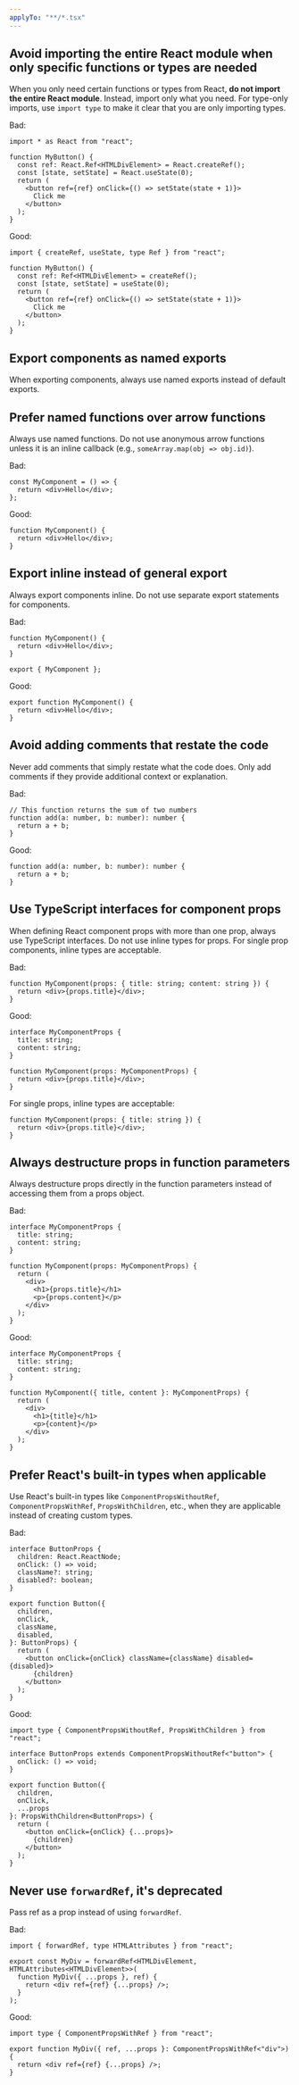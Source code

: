 ```yaml
---
applyTo: "**/*.tsx"
---
```


## Avoid importing the entire React module when only specific functions or types are needed

When you only need certain functions or types from React, **do not import the entire React module**. Instead, import only what you need. For type-only imports, use `import type` to make it clear that you are only importing types.

Bad:

```tsx
import * as React from "react";

function MyButton() {
  const ref: React.Ref<HTMLDivElement> = React.createRef();
  const [state, setState] = React.useState(0);
  return (
    <button ref={ref} onClick={() => setState(state + 1)}>
      Click me
    </button>
  );
}
```

Good:

```tsx
import { createRef, useState, type Ref } from "react";

function MyButton() {
  const ref: Ref<HTMLDivElement> = createRef();
  const [state, setState] = useState(0);
  return (
    <button ref={ref} onClick={() => setState(state + 1)}>
      Click me
    </button>
  );
}
```

## Export components as named exports

When exporting components, always use named exports instead of default exports.

## Prefer named functions over arrow functions

Always use named functions. Do not use anonymous arrow functions unless it is an inline callback (e.g., `someArray.map(obj => obj.id)`).

Bad:

```tsx
const MyComponent = () => {
  return <div>Hello</div>;
};
```

Good:

```tsx
function MyComponent() {
  return <div>Hello</div>;
}
```

## Export inline instead of general export

Always export components inline. Do not use separate export statements for components.

Bad:

```tsx
function MyComponent() {
  return <div>Hello</div>;
}

export { MyComponent };
```

Good:

```tsx
export function MyComponent() {
  return <div>Hello</div>;
}
```

## Avoid adding comments that restate the code

Never add comments that simply restate what the code does. Only add comments if they provide additional context or explanation.

Bad:

```tsx
// This function returns the sum of two numbers
function add(a: number, b: number): number {
  return a + b;
}
```

Good:

```tsx
function add(a: number, b: number): number {
  return a + b;
}
```

## Use TypeScript interfaces for component props

When defining React component props with more than one prop, always use TypeScript interfaces. Do not use inline types for props. For single prop components, inline types are acceptable.

Bad:

```tsx
function MyComponent(props: { title: string; content: string }) {
  return <div>{props.title}</div>;
}
```

Good:

```tsx
interface MyComponentProps {
  title: string;
  content: string;
}

function MyComponent(props: MyComponentProps) {
  return <div>{props.title}</div>;
}
```

For single props, inline types are acceptable:

```tsx
function MyComponent(props: { title: string }) {
  return <div>{props.title}</div>;
}
```

## Always destructure props in function parameters

Always destructure props directly in the function parameters instead of accessing them from a props object.

Bad:

```tsx
interface MyComponentProps {
  title: string;
  content: string;
}

function MyComponent(props: MyComponentProps) {
  return (
    <div>
      <h1>{props.title}</h1>
      <p>{props.content}</p>
    </div>
  );
}
```

Good:

```tsx
interface MyComponentProps {
  title: string;
  content: string;
}

function MyComponent({ title, content }: MyComponentProps) {
  return (
    <div>
      <h1>{title}</h1>
      <p>{content}</p>
    </div>
  );
}
```

## Prefer React's built-in types when applicable

Use React's built-in types like `ComponentPropsWithoutRef`, `ComponentPropsWithRef`, `PropsWithChildren`, etc., when they are applicable instead of creating custom types.

Bad:

```tsx
interface ButtonProps {
  children: React.ReactNode;
  onClick: () => void;
  className?: string;
  disabled?: boolean;
}

export function Button({
  children,
  onClick,
  className,
  disabled,
}: ButtonProps) {
  return (
    <button onClick={onClick} className={className} disabled={disabled}>
      {children}
    </button>
  );
}
```

Good:

```tsx
import type { ComponentPropsWithoutRef, PropsWithChildren } from "react";

interface ButtonProps extends ComponentPropsWithoutRef<"button"> {
  onClick: () => void;
}

export function Button({
  children,
  onClick,
  ...props
}: PropsWithChildren<ButtonProps>) {
  return (
    <button onClick={onClick} {...props}>
      {children}
    </button>
  );
}
```

## Never use `forwardRef`, it's deprecated

Pass ref as a prop instead of using `forwardRef`.

Bad:

```tsx
import { forwardRef, type HTMLAttributes } from "react";

export const MyDiv = forwardRef<HTMLDivElement, HTMLAttributes<HTMLDivElement>>(
  function MyDiv({ ...props }, ref) {
    return <div ref={ref} {...props} />;
  }
);
```

Good:

```tsx
import type { ComponentPropsWithRef } from "react";

export function MyDiv({ ref, ...props }: ComponentPropsWithRef<"div">) {
  return <div ref={ref} {...props} />;
}
```
